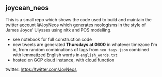 ## joycean_neos

This is a small repo which shows the code used to build and maintain the twitter account @JoyNeos
which generates neologisms in the style of James Joyce' Ulysses using nltk and POS modelling.

- see notebook for full construction code
- new tweets are generated **Thursdays at 0600** in whatever timezone I'm in, 
  from random combinations of tags from `neo_tags.json` combined with lemmatized English words in `english_words.txt`
- hosted on GCP cloud instance, with cloud function

twitter: https://twitter.com/JoyNeos